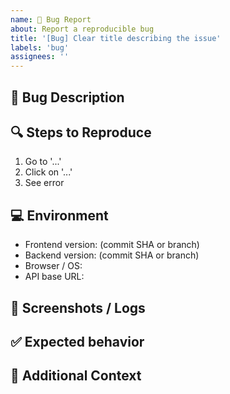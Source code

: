 ```yaml
---
name: 🐛 Bug Report
about: Report a reproducible bug
title: '[Bug] Clear title describing the issue'
labels: 'bug'
assignees: ''
---
```


## 🐞 Bug Description

<!-- A clear and concise description of what the bug is -->

## 🔍 Steps to Reproduce

1. Go to '...'
2. Click on '...'
3. See error

## 💻 Environment

- Frontend version: (commit SHA or branch)
- Backend version: (commit SHA or branch)
- Browser / OS:
- API base URL:

## 📸 Screenshots / Logs

<!-- Attach error messages, screenshots, browser console logs -->

## ✅ Expected behavior

<!-- What should happen instead? -->

## 🧠 Additional Context

<!-- Any extra info or system details that might help debugging -->
